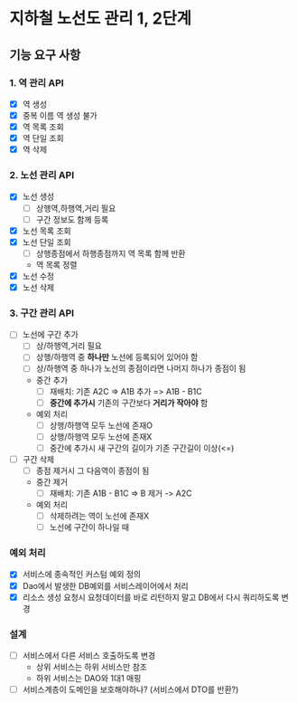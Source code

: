 # 지하철 노선도 관리 1, 2단계

## 기능 요구 사항

### 1. 역 관리 API

- [x] 역 생성
- [x] 중복 이름 역 생성 불가
- [x] 역 목록 조회
- [x] 역 단일 조회
- [x] 역 삭제

### 2. 노선 관리 API

- [x] 노선 생성
    - [ ] 상행역,하행역,거리 필요
    - [ ] 구간 정보도 함께 등록
- [x] 노선 목록 조회
- [x] 노선 단일 조회
    - [ ] 상행종점에서 하행종점까지 역 목록 함께 반환
    - 역 목록 정렬
- [x] 노선 수정
- [x] 노선 삭제

### 3. 구간 관리 API

- [ ] 노선에 구간 추가
    - [ ] 상/하행역,거리 필요
    - [ ] 상행/하행역 중 **하나만** 노선에 등록되어 있어야 함
    - [ ] 상/하행역 중 하나가 노선의 종점이라면 나머지 하나가 종점이 됨
    - 중간 추가
        - [ ] 재배치: 기존 A2C => A1B 추가 => A1B - B1C
        - [ ] **중간에 추가시** 기존의 구간보다 **거리가 작아야** 함
    - 예외 처리
        - [ ] 상행/하행역 모두 노선에 존재O
        - [ ] 상행/하행역 모두 노선에 존재X
        - [ ] 중간에 추가시 새 구간의 길이가 기존 구간길이 이상(<=)
- [ ] 구간 삭제
    - [ ] 종점 제거시 그 다음역이 종점이 됨
    - 중간 제거
        - [ ] 재배치: 기존 A1B - B1C => B 제거 -> A2C
    - 예외 처리
        - [ ] 삭제하려는 역이 노선에 존재X
        - [ ] 노선에 구간이 하나일 때

### 예외 처리
- [x] 서비스에 종속적인 커스텀 예외 정의
- [x] Dao에서 발생한 DB예외를 서비스레이어에서 처리
- [x] 리소스 생성 요청시 요청데이터를 바로 리턴하지 말고 DB에서 다시 쿼리하도록 변경

### 설계
- [ ] 서비스에서 다른 서비스 호출하도록 변경
    - 상위 서비스는 하위 서비스만 참조
    - 하위 서비스는 DAO와 1대1 매핑
- [ ] 서비스계층이 도메인을 보호해야하나? (서비스에서 DTO를 반환?)